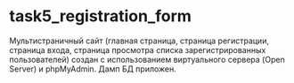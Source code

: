 # task5_registration_form

Мультистраничный сайт (главная страница, страница регистрации, страница входа, страница просмотра списка зарегистрированных пользователей) создан с использованием виртуального сервера (Open Server) и phpMyAdmin. Дамп БД приложен.
